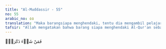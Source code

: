 ```yaml
---
title: "Al-Muddassir - 55"
no: 55
arabic_no: ٥٥
translation: "Maka barangsiapa menghendaki, tentu dia mengambil pelajaran darinya. "
tafsir: "Allah mengatakan bahwa barang siapa menghendaki Al-Qur'an sebagai petunjuk, niscaya dia mendapatkan pelajaran darinya. Siapa saja yang selalu ingat kepada Al-Qur'an, tidak melupakannya, dan menjadikan sebagai pedoman hidupnya, maka manfaatnya adalah untuk dirinya sendiri. Dalam Al-Qur'an terdapat kebahagiaan dunia dan akhirat."
---
```

فَمَنْ شَاۤءَ ذَكَرَهٗۗ